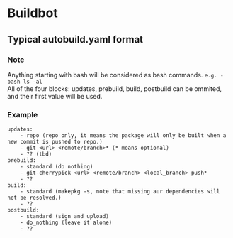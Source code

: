 # Buildbot

## Typical autobuild.yaml format
### Note
Anything starting with bash will be considered as bash commands.
`e.g. - bash ls -al`  
All of the four blocks: updates, prebuild, build, postbuild can be ommited, and their first value will be used.
### Example
```
updates:
    - repo (repo only, it means the package will only be built when a new commit is pushed to repo.)
    - git <url> <remote/branch>* (* means optional)
    - ?? (tbd)
prebuild:
    - standard (do nothing)
    - git-cherrypick <url> <remote/branch> <local_branch> push*
    - ??
build:
    - standard (makepkg -s, note that missing aur dependencies will not be resolved.)
    - ??
postbuild:
    - standard (sign and upload)
    - do_nothing (leave it alone)
    - ??
```